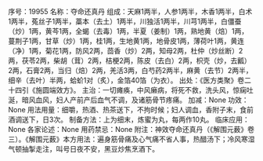 序号：19955
名称：夺命还真丹
组成：天麻1两半，人参1两半，木香1两半，白术1两半，菟丝子1两半，藁本（去土）1两半，川独活1两半，川芎1两半，白僵蚕（炒）1两，黄芩1两，全蝎（去毒）1两，半夏（姜制）1两，熟地黄（焙）1两，蔓荆子1两，甘草（炒）1两，桂1两，生地黄1两，地骨皮1两，薄荷叶1两，黄连（净）1两，菊花1两，防风2两，茴香（炒）2两，知母2两，杜仲（炒丝断）2两，茯苓2两，柴胡（茸）2两，桔梗2两，陈皮（去白）2两，枳壳（炒，去瓤）2两，石膏2两，当归（焙）2两，羌活3两，白芍药2两半，麻黄（去节）2两半，细辛（去叶）半两，蛤蚧1对（炙），金箔40箔（为衣）。
出处：《医方类聚》卷二十四引《施圆端效方》。
主治：一切瘫痪，中风癞病，将死不救，洗头风，惊痫吐涎，暗风血风，妇人产前产后血气不调，及诸筋骨节疼痛。
加减：None
功效：None
用法用量：细嚼，热酒、热茶送下，不拘时候；妇人调血，香附子末，食前酒调送下，日3次。
制备方法：上为细末，炼蜜为丸，每两作10丸。
临床应用：None
各家论述：None
用药禁忌：None
附注：神效夺命还真丹（《解围元薮》卷三）。《解围元薮》本方用法：遍身筋骨痛及心气痛不省人事，热醋汤下；冷风寒湿气顿抽掣走注，叫号日夜不安，黑豆炒焦烹酒下。
